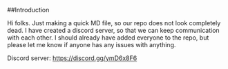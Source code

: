 ##Introduction

Hi folks. Just making a quick MD file, so our repo does not look completely dead. I have created a discord server, so that we can keep communication with each other. I should already have added everyone to the repo, but please let me know if anyone has any issues with anything. 

Discord server: https://discord.gg/ymD6x8F6
